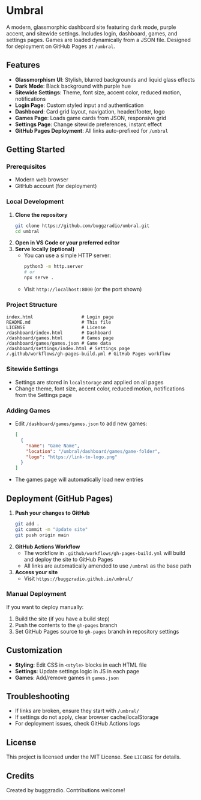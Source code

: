 # Umbral

A modern, glassmorphic dashboard site featuring dark mode, purple accent, and sitewide settings. Includes login, dashboard, games, and settings pages. Games are loaded dynamically from a JSON file. Designed for deployment on GitHub Pages at `/umbral`.

## Features
- **Glassmorphism UI**: Stylish, blurred backgrounds and liquid glass effects
- **Dark Mode**: Black background with purple hue
- **Sitewide Settings**: Theme, font size, accent color, reduced motion, notifications
- **Login Page**: Custom styled input and authentication
- **Dashboard**: Card grid layout, navigation, header/footer, logo
- **Games Page**: Loads game cards from JSON, responsive grid
- **Settings Page**: Change sitewide preferences, instant effect
- **GitHub Pages Deployment**: All links auto-prefixed for `/umbral`

## Getting Started

### Prerequisites
- Modern web browser
- GitHub account (for deployment)

### Local Development
1. **Clone the repository**
   ```bash
   git clone https://github.com/buggzradio/umbral.git
   cd umbral
   ```
2. **Open in VS Code or your preferred editor**
3. **Serve locally (optional)**
   - You can use a simple HTTP server:
     ```bash
     python3 -m http.server
     # or
     npx serve .
     ```
   - Visit `http://localhost:8000` (or the port shown)

### Project Structure
```
index.html                  # Login page
README.md                   # This file
LICENSE                     # License
/dashboard/index.html       # Dashboard
/dashboard/games.html       # Games page
/dashboard/games/games.json # Game data
/dashboard/settings/index.html # Settings page
/.github/workflows/gh-pages-build.yml # GitHub Pages workflow
```

### Sitewide Settings
- Settings are stored in `localStorage` and applied on all pages
- Change theme, font size, accent color, reduced motion, notifications from the Settings page

### Adding Games
- Edit `/dashboard/games/games.json` to add new games:
  ```json
  [
    {
      "name": "Game Name",
      "location": "/umbral/dashboard/games/game-folder",
      "logo": "https://link-to-logo.png"
    }
  ]
  ```
- The games page will automatically load new entries

## Deployment (GitHub Pages)

1. **Push your changes to GitHub**
   ```bash
   git add .
   git commit -m "Update site"
   git push origin main
   ```
2. **GitHub Actions Workflow**
   - The workflow in `.github/workflows/gh-pages-build.yml` will build and deploy the site to GitHub Pages
   - All links are automatically amended to use `/umbral` as the base path
3. **Access your site**
   - Visit `https://buggzradio.github.io/umbral/`

### Manual Deployment
If you want to deploy manually:
1. Build the site (if you have a build step)
2. Push the contents to the `gh-pages` branch
3. Set GitHub Pages source to `gh-pages` branch in repository settings

## Customization
- **Styling**: Edit CSS in `<style>` blocks in each HTML file
- **Settings**: Update settings logic in JS in each page
- **Games**: Add/remove games in `games.json`

## Troubleshooting
- If links are broken, ensure they start with `/umbral/`
- If settings do not apply, clear browser cache/localStorage
- For deployment issues, check GitHub Actions logs

## License
This project is licensed under the MIT License. See `LICENSE` for details.

## Credits
Created by buggzradio. Contributions welcome!
